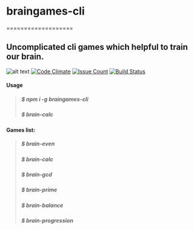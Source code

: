 
# braingames-cli
===================
## Uncomplicated cli games which  helpful to train our brain.
![alt text](http://www.sheppardsoftware.com/braingames/images/brain_sweat2.gif)
[![Code Climate](https://codeclimate.com/github/ayubov/project-lvl1-s128/badges/gpa.svg)](https://codeclimate.com/github/ayubov/project-lvl1-s128)
[![Issue Count](https://codeclimate.com/github/ayubov/project-lvl1-s128/badges/issue_count.svg)](https://codeclimate.com/github/ayubov/project-lvl1-s128)
[![Build Status](https://travis-ci.org/ayubov/project-lvl1-s128.svg?branch=master)](https://travis-ci.org/ayubov/project-lvl1-s128)

#### <i class="icon-file"></i> Usage
>##### **$ npm i -g braingames-cli**
>##### **$ brain-calc**


#### <i class="ic   on-file"></i> Games list:
>##### **$ brain-even**
>##### **$ brain-calc**
>##### **$ brain-gcd**
>##### **$ brain-prime**
>##### **$ brain-balance**
>##### **$ brain-progression**